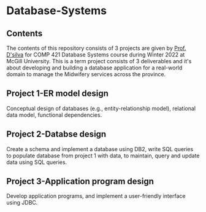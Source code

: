 # Database-Systems
## Contents
The contents of this repository consists of 3 projects are given by [Prof. D'silva](https://www.cs.mcgill.ca/~jdsilv2/) for COMP 421 Database Systems course during Winter 2022 at McGill University.
This is a term project consists of 3 deliverables and it's about developing and building a database application for a real-world domain to manage the Midwifery services across the province.
## Project 1-ER model design
Conceptual design of databases (e.g., entity-relationship model), relational data model, functional dependencies.
## Project 2-Databse design
Create a schema and implement a database using DB2, write SQL queries to populate database from project 1 with data, to maintain, query and update data using SQL queries.
## Project 3-Application program design
Develop application programs, and implement a user-friendly interface using JDBC.
